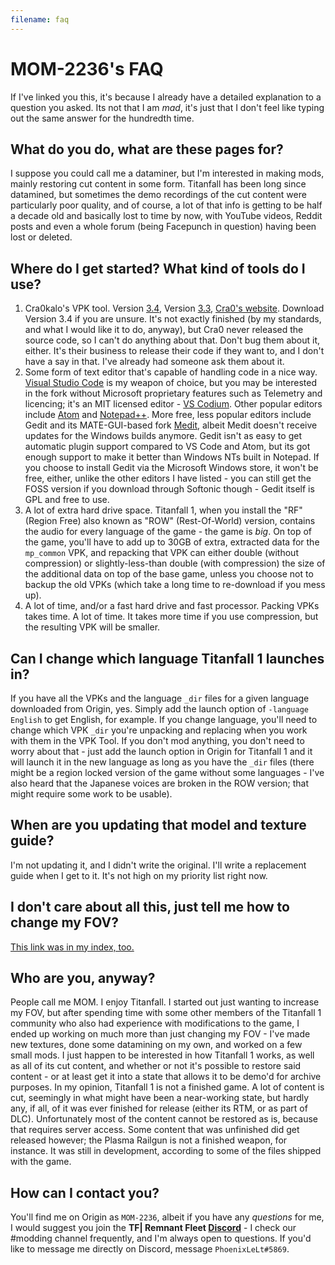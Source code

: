 ```yaml
---
filename: faq
---
```


<!--
This is an FAQ, but trailing punctuation in headings break GitHub's Markdown
convention, so if I want zero errors being flagged by VS Code, it has to look
weird. Thanks, GitHub. I'm keeping the question marks; either it gets flagged
because of trailing punctuation, or it gets flagged for inline HTML. Or both.
-->

# MOM-2236's FAQ

If I've linked you this, it's because I already have a detailed explanation to a question you asked. Its not that I am *mad*, it's just that I don't feel like typing out the same answer for the hundredth time.

## What do you do, what are these pages for?

I suppose you could call me a dataminer, but I'm interested in making mods, mainly restoring cut content in some form. Titanfall has been long since datamined, but sometimes the demo recordings of the cut content were particularly poor quality, and of course, a lot of that info is getting to be half a decade old and basically lost to time by now, with YouTube videos, Reddit posts and even a whole forum (being Facepunch in question) having been lost or deleted.

## <a name="Tools"></a>Where do I get started? What kind of tools do I use?

1. Cra0kalo's VPK tool. Version [3.4](https://github.com/mom-2236/titanfall_research/raw/master/storage/cra0kalo/Titanfall_VPKTool3.4_Portable.zip), Version [3.3](https://github.com/mom-2236/titanfall_research/raw/master/storage/cra0kalo/Titanfall_VPKTool3.3_Portable.zip), [Cra0's website](http://dev.cra0kalo.com/). Download Version 3.4 if you are unsure. It's not exactly finished (by my standards, and what I would like it to do, anyway), but Cra0 never released the source code, so I can't do anything about that. Don't bug them about it, either. It's their business to release their code if they want to, and I don't have a say in that. I've already had someone ask them about it.
2. Some form of text editor that's capable of handling code in a nice way. [Visual Studio Code](https://code.visualstudio.com/) is my weapon of choice, but you may be interested in the fork without Microsoft proprietary features such as Telemetry and licencing; it's an MIT licensed editor - [VS Codium](https://github.com/VSCodium/vscodium). Other popular editors include [Atom](https://atom.io/) and [Notepad++](https://notepad-plus-plus.org/). More free, less popular editors include Gedit and its MATE-GUI-based fork [Medit](http://mooedit.sourceforge.net/), albeit Medit doesn't receive updates for the Windows builds anymore. Gedit isn't as easy to get automatic plugin support compared to VS Code and Atom, but its got enough support to make it better than Windows NTs built in Notepad. If you choose to install Gedit via the Microsoft Windows store, it won't be free, either, unlike the other editors I have listed - you can still get the FOSS version if you download through Softonic though - Gedit itself is GPL and free to use.
3. A lot of extra hard drive space. Titanfall 1, when you install the "RF" (Region Free) also known as "ROW" (Rest-Of-World) version, contains the audio for every language of the game - the game is *big*. On top of the game, you'll have to add up to 30GB of extra, extracted data for the `mp_common` VPK, and repacking that VPK can either double (without compression) or slightly-less-than double (with compression) the size of the additional data on top of the base game, unless you choose not to backup the old VPKs (which take a long time to re-download if you mess up).
4. A lot of time, and/or a fast hard drive and fast processor. Packing VPKs takes time. A lot of time. It takes more time if you use compression, but the resulting VPK will be smaller.

## <a name="Language"></a>Can I change which language Titanfall 1 launches in?

If you have all the VPKs and the language `_dir` files for a given language downloaded from Origin, yes. Simply add the launch option of `-language English` to get English, for example. If you change language, you'll need to change which VPK `_dir` you're unpacking and replacing when you work with them in the VPK Tool. If you don't mod anything, you don't need to worry about that - just add the launch option in Origin for Titanfall 1 and it will launch it in the new language as long as you have the `_dir` files (there might be a region locked version of the game without some languages - I've also heard that the Japanese voices are broken in the ROW version; that might require some work to be usable).

## <a name="Update-when?"></a>When are you updating that model and texture guide?

I'm not updating it, and I didn't write the original. I'll write a replacement guide when I get to it. It's not high on my priority list right now.

## I don't care about all this, just tell me how to change my FOV?

[This link was in my index, too.](/titanfall_research/fov.html)

## Who are you, anyway?

People call me MOM. I enjoy Titanfall. I started out just wanting to increase my FOV, but after spending time with some other members of the Titanfall 1 community who also had experience with modifications to the game, I ended up working on much more than just changing my FOV - I've made new textures, done some datamining on my own, and worked on a few small mods. I just happen to be interested in how Titanfall 1 works, as well as all of its cut content, and whether or not it's possible to restore said content - or at least get it into a state that allows it to be demo'd for archive purposes. In my opinion, Titanfall 1 is not a finished game. A lot of content is cut, seemingly in what might have been a near-working state, but hardly any, if all, of it was ever finished for release (either its RTM, or as part of DLC). Unfortunately most of the content cannot be restored as is, because that requires server access. Some content that was unfinished did get released however; the Plasma Railgun is not a finished weapon, for instance. It was still in development, according to some of the files shipped with the game.

## How can I contact you?

You'll find me on Origin as `MOM-2236`, albeit if you have any *questions* for me, I would suggest you join the **TF\| Remnant Fleet [Discord](https://discord.gg/tWt4mBP)** - I check our \#modding channel frequently, and I'm always open to questions. If you'd like to message me directly on Discord, message `PhoenixLeLt#5869`.

